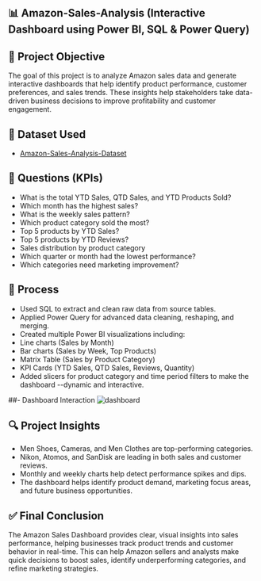 ## 📊 Amazon-Sales-Analysis (Interactive Dashboard using Power BI, SQL & Power Query)
## 🧠 Project Objective
The goal of this project is to analyze Amazon sales data and generate interactive dashboards that help identify product performance, customer preferences, and sales trends. These insights help stakeholders take data-driven business decisions to improve profitability and customer engagement.
## 📁 Dataset Used
- <a href= "https://github.com/AyaanKhan1711/Data-Analysis-Dashboard/blob/main/Amazon_Combined_Data.xlsx">Amazon-Sales-Analysis-Dataset</a>

## 📌 Questions (KPIs)
-	What is the total YTD Sales, QTD Sales, and YTD Products Sold?
-	Which month has the highest sales?
-	What is the weekly sales pattern?
-	Which product category sold the most?
-	Top 5 products by YTD Sales?
-	Top 5 products by YTD Reviews?
-	Sales distribution by product category
-	Which quarter or month had the lowest performance?
-	Which categories need marketing improvement?

## 🔧 Process
-	Used SQL to extract and clean raw data from source tables.
-	Applied Power Query for advanced data cleaning, reshaping, and merging.
-	Created multiple Power BI visualizations including:
-	Line charts (Sales by Month)
-	Bar charts (Sales by Week, Top Products)
-	Matrix Table (Sales by Product Category)
-	KPI Cards (YTD Sales, QTD Sales, Reviews, Quantity)
- Added slicers for product category and time period filters to make the dashboard --dynamic and interactive.


##- Dashboard Interaction
![dashboard](https://github.com/user-attachments/assets/9a08cc33-33f7-4718-9009-14e2682b8018)


## 🔍 Project Insights
- Men Shoes, Cameras, and Men Clothes are top-performing categories.
- Nikon, Atomos, and SanDisk are leading in both sales and customer reviews.
-	Monthly and weekly charts help detect performance spikes and dips.
-	The dashboard helps identify product demand, marketing focus areas, and future business opportunities.

## ✅ Final Conclusion
The Amazon Sales Dashboard provides clear, visual insights into sales performance, helping businesses track product trends and customer behavior in real-time. This can help Amazon sellers and analysts make quick decisions to boost sales, identify underperforming categories, and refine marketing strategies.
